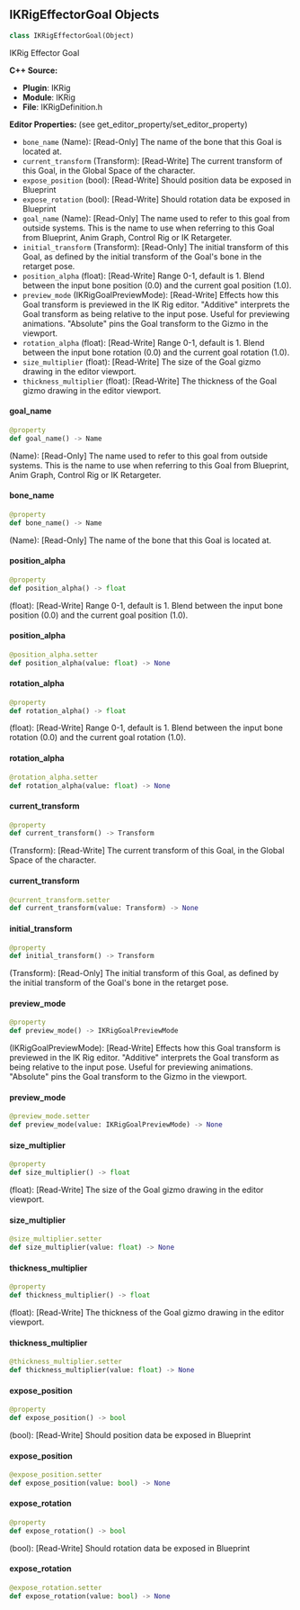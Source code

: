 ## IKRigEffectorGoal Objects

```python
class IKRigEffectorGoal(Object)
```

IKRig Effector Goal

**C++ Source:**

- **Plugin**: IKRig
- **Module**: IKRig
- **File**: IKRigDefinition.h

**Editor Properties:** (see get_editor_property/set_editor_property)

- ``bone_name`` (Name):  [Read-Only] The name of the bone that this Goal is located at.
- ``current_transform`` (Transform):  [Read-Write] The current transform of this Goal, in the Global Space of the character.
- ``expose_position`` (bool):  [Read-Write] Should position data be exposed in Blueprint
- ``expose_rotation`` (bool):  [Read-Write] Should rotation data be exposed in Blueprint
- ``goal_name`` (Name):  [Read-Only] The name used to refer to this goal from outside systems.
  This is the name to use when referring to this Goal from Blueprint, Anim Graph, Control Rig or IK Retargeter.
- ``initial_transform`` (Transform):  [Read-Only] The initial transform of this Goal, as defined by the initial transform of the Goal's bone in the retarget pose.
- ``position_alpha`` (float):  [Read-Write] Range 0-1, default is 1. Blend between the input bone position (0.0) and the current goal position (1.0).
- ``preview_mode`` (IKRigGoalPreviewMode):  [Read-Write] Effects how this Goal transform is previewed in the IK Rig editor.
  "Additive" interprets the Goal transform as being relative to the input pose. Useful for previewing animations.
  "Absolute" pins the Goal transform to the Gizmo in the viewport.
- ``rotation_alpha`` (float):  [Read-Write] Range 0-1, default is 1. Blend between the input bone rotation (0.0) and the current goal rotation (1.0).
- ``size_multiplier`` (float):  [Read-Write] The size of the Goal gizmo drawing in the editor viewport.
- ``thickness_multiplier`` (float):  [Read-Write] The thickness of the Goal gizmo drawing in the editor viewport.

<a id="unreal.IKRigEffectorGoal.goal_name"></a>

#### goal_name

```python
@property
def goal_name() -> Name
```

(Name):  [Read-Only] The name used to refer to this goal from outside systems.
This is the name to use when referring to this Goal from Blueprint, Anim Graph, Control Rig or IK Retargeter.

<a id="unreal.IKRigEffectorGoal.bone_name"></a>

#### bone_name

```python
@property
def bone_name() -> Name
```

(Name):  [Read-Only] The name of the bone that this Goal is located at.

<a id="unreal.IKRigEffectorGoal.position_alpha"></a>

#### position_alpha

```python
@property
def position_alpha() -> float
```

(float):  [Read-Write] Range 0-1, default is 1. Blend between the input bone position (0.0) and the current goal position (1.0).

<a id="unreal.IKRigEffectorGoal.position_alpha"></a>

#### position_alpha

```python
@position_alpha.setter
def position_alpha(value: float) -> None
```

<a id="unreal.IKRigEffectorGoal.rotation_alpha"></a>

#### rotation_alpha

```python
@property
def rotation_alpha() -> float
```

(float):  [Read-Write] Range 0-1, default is 1. Blend between the input bone rotation (0.0) and the current goal rotation (1.0).

<a id="unreal.IKRigEffectorGoal.rotation_alpha"></a>

#### rotation_alpha

```python
@rotation_alpha.setter
def rotation_alpha(value: float) -> None
```

<a id="unreal.IKRigEffectorGoal.current_transform"></a>

#### current_transform

```python
@property
def current_transform() -> Transform
```

(Transform):  [Read-Write] The current transform of this Goal, in the Global Space of the character.

<a id="unreal.IKRigEffectorGoal.current_transform"></a>

#### current_transform

```python
@current_transform.setter
def current_transform(value: Transform) -> None
```

<a id="unreal.IKRigEffectorGoal.initial_transform"></a>

#### initial_transform

```python
@property
def initial_transform() -> Transform
```

(Transform):  [Read-Only] The initial transform of this Goal, as defined by the initial transform of the Goal's bone in the retarget pose.

<a id="unreal.IKRigEffectorGoal.preview_mode"></a>

#### preview_mode

```python
@property
def preview_mode() -> IKRigGoalPreviewMode
```

(IKRigGoalPreviewMode):  [Read-Write] Effects how this Goal transform is previewed in the IK Rig editor.
"Additive" interprets the Goal transform as being relative to the input pose. Useful for previewing animations.
"Absolute" pins the Goal transform to the Gizmo in the viewport.

<a id="unreal.IKRigEffectorGoal.preview_mode"></a>

#### preview_mode

```python
@preview_mode.setter
def preview_mode(value: IKRigGoalPreviewMode) -> None
```

<a id="unreal.IKRigEffectorGoal.size_multiplier"></a>

#### size_multiplier

```python
@property
def size_multiplier() -> float
```

(float):  [Read-Write] The size of the Goal gizmo drawing in the editor viewport.

<a id="unreal.IKRigEffectorGoal.size_multiplier"></a>

#### size_multiplier

```python
@size_multiplier.setter
def size_multiplier(value: float) -> None
```

<a id="unreal.IKRigEffectorGoal.thickness_multiplier"></a>

#### thickness_multiplier

```python
@property
def thickness_multiplier() -> float
```

(float):  [Read-Write] The thickness of the Goal gizmo drawing in the editor viewport.

<a id="unreal.IKRigEffectorGoal.thickness_multiplier"></a>

#### thickness_multiplier

```python
@thickness_multiplier.setter
def thickness_multiplier(value: float) -> None
```

<a id="unreal.IKRigEffectorGoal.expose_position"></a>

#### expose_position

```python
@property
def expose_position() -> bool
```

(bool):  [Read-Write] Should position data be exposed in Blueprint

<a id="unreal.IKRigEffectorGoal.expose_position"></a>

#### expose_position

```python
@expose_position.setter
def expose_position(value: bool) -> None
```

<a id="unreal.IKRigEffectorGoal.expose_rotation"></a>

#### expose_rotation

```python
@property
def expose_rotation() -> bool
```

(bool):  [Read-Write] Should rotation data be exposed in Blueprint

<a id="unreal.IKRigEffectorGoal.expose_rotation"></a>

#### expose_rotation

```python
@expose_rotation.setter
def expose_rotation(value: bool) -> None
```

<a id="unreal.IKRigDefinition"></a>
